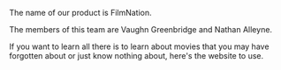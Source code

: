 
The name of our product is FilmNation.

The members of this team are Vaughn Greenbridge and Nathan Alleyne.

If you want to learn all there is to learn about movies that you may have forgotten about or just know nothing about,
here's the website to use.